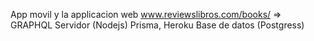 App movil y la applicacion web
www.reviewslibros.com/books/ => GRAPHQL
Servidor (Nodejs)
Prisma, Heroku
Base de datos (Postgress)

